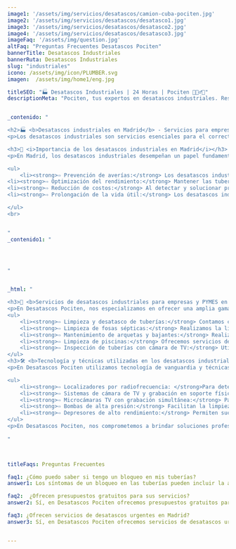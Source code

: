 ```yaml
---
image1: '/assets/img/servicios/desatascos/camion-cuba-pociten.jpg'
image2: '/assets/img/servicios/desatascos/desatasco1.jpg'
image3: '/assets/img/servicios/desatascos/desatasco2.jpg'
image4: '/assets/img/servicios/desatascos/desatasco3.jpg'
imageFaq: '/assets/img/question.jpg'
altFaq: "Preguntas Frecuentes Desatascos Pociten"
bannerTitle: Desatascos Industriales
bannerRuta: Desatascos Industriales
slug: "industriales"
icono: /assets/img/icon/PLUMBER.svg
imagen:  /assets/img/home1/eng.jpg

titleSEO: "🏭 Desatascos Industriales | 24 Horas | Pociten 💪👷‍♂️🚰"
descriptionMeta: "Pociten, tus expertos en desatascos industriales. Resolvemos problemas de forma rápida y eficiente en entornos industriales. Llámanos al 647 37 67 82 📱."


_contenido: "

<h2>🏭 <b>Desatascos industriales en Madrid</b> - Servicios para empresas y PYMES en Desatascos Pociten</h2>
<p>Los desatascos industriales son servicios esenciales para el correcto funcionamiento de las instalaciones empresariales. En Desatascos Pociten, ofrecemos soluciones para empresas y PYMES en Madrid, especializándonos en desatrancos, desatascos 24 horas y mantenimiento de fosas sépticas, alcantarillado, bajantes, arquetas e inspección con cámara TV. Utilizando tecnología y técnicas especializadas, garantizamos resultados eficientes y profesionales en la región madrileña.</p>

<h3>🌟 <i>Importancia de los desatascos industriales en Madrid</i></h3>
<p>En Madrid, los desatascos industriales desempeñan un papel fundamental en el mantenimiento y funcionamiento óptimo de las instalaciones industriales. Estos servicios son esenciales para evitar obstrucciones en las tuberías, que pueden ocasionar graves problemas e interrupciones en la producción.</p>

<ul>
    <li><strong>⇨ Prevención de averías:</strong> Los desatascos industriales ayudan a prevenir averías en las tuberías, evitando daños mayores y costosas reparaciones.</li><br>
<li><strong>⇨ Optimización del rendimiento:</strong> Mantener las tuberías limpias y despejadas garantiza un funcionamiento eficiente y óptimo de los procesos industriales.</li><br>
<li><strong>⇨ Reducción de costos:</strong> Al detectar y solucionar problemas de obstrucción de manera temprana, se evitan gastos innecesarios y pérdidas económicas derivadas de paradas de producción.</li><br>
<li><strong>⇨ Prolongación de la vida útil:</strong> Los desatascos industriales contribuyen a prolongar la vida útil de las tuberías y equipos, evitando su deterioro prematuro.</li>

</ul>
<br>


"
_contenido1: "




"


_html: "

<h3>🔨 <b>Servicios de desatascos industriales para empresas y PYMES en Madrid</b></h3>
<p>En Desatascos Pociten, nos especializamos en ofrecer una amplia gama de servicios de desatascos industriales para empresas y PYMES en Madrid:</p>
<ul>
    <li><strong>⇨ Limpieza y desatasco de tuberías:</strong> Contamos con equipos especializados y personal altamente capacitado para la limpieza y desatasco de todo tipo de tuberías industriales.</li><br>
    <li><strong>⇨ Limpieza de fosas sépticas:</strong> Realizamos la limpieza y mantenimiento de fosas sépticas, garantizando su correcto funcionamiento y evitando problemas de saturación y malos olores.</li><br>
    <li><strong>⇨ Mantenimiento de arquetas y bajantes:</strong> Realizamos el mantenimiento preventivo de arquetas y bajantes para evitar obstrucciones y problemas futuros.</li><br>
    <li><strong>⇨ Limpieza de piscinas:</strong> Ofrecemos servicios de limpieza y mantenimiento de piscinas industriales, asegurando la calidad del agua y el correcto funcionamiento de los sistemas de filtrado.</li><br>
    <li><strong>⇨ Inspección de tuberías con cámara de TV:</strong> Utilizamos equipos de última generación para inspeccionar el estado de las tuberías y detectar posibles anomalías o daños.</li><br>
</ul>
<h3>🛠️ <b>Tecnología y técnicas utilizadas en los desatascos industriales en Madrid</b></h3>
<p>En Desatascos Pociten utilizamos tecnología de vanguardia y técnicas especializadas para realizar desatascos industriales eficientes y profesionales en Madrid:</p>

<ul>
    <li><strong>⇨ Localizadores por radiofrecuencia: </strong>Para detectar y ubicar con precisión cualquier tipo de obstrucción o anomalía en las tuberías industriales.</li><br>
    <li><strong>⇨ Sistemas de cámara de TV y grabación en soporte físico: </strong>Cámaras de alta resolución para una visión detallada del interior de las tuberías, con capacidad de grabar en DVD para análisis posterior.</li><br>
    <li><strong>⇨ Microcámaras TV con grabación simultánea:</strong> Para inspecciones específicas y de difícil acceso, garantizando un diagnóstico preciso y una acción rápida.</li><br>
    <li><strong>⇨ Bombas de alta presión:</strong> Facilitan la limpieza y desatranco de tuberías industriales, eliminando cualquier tipo de obstrucción eficazmente.</li><br>
    <li><strong>⇨ Depresores de alto rendimiento:</strong> Permiten succionar los residuos de manera eficiente, evitando posibles obstrucciones y asegurando un correcto funcionamiento de las instalaciones.</li><br>
</ul>
<p>En Desatascos Pociten, nos comprometemos a brindar soluciones profesionales y de calidad en cada uno de nuestros servicios de desatascos industriales, adaptándonos a las necesidades específicas de cada cliente en Madrid. Con la experiencia de nuestro equipo y la utilización de la última tecnología, garantizamos resultados óptimos y satisfacción total.</p>
	    
"



titleFaqs: Preguntas Frecuentes

faq1: ¿Cómo puedo saber si tengo un bloqueo en mis tuberías?
answer1: Los síntomas de un bloqueo en las tuberías pueden incluir la acumulación de agua en el fregadero o en la ducha, olores desagradables provenientes de los desagües y el desbordamiento del inodoro.

faq2:  ¿Ofrecen presupuestos gratuitos para sus servicios?
answer2: Sí, en Desatascos Pociten ofrecemos presupuestos gratuitos para todos nuestros servicios de desatascos en Madrid. Puede contactarnos en cualquier momento para solicitar uno.

faq3: ¿Ofrecen servicios de desatascos urgentes en Madrid?
answer3: Sí, en Desatascos Pociten ofrecemos servicios de desatascos urgentes en Madrid para solucionar los problemas de nuestros clientes de forma rápida y efectiva.


---
```

